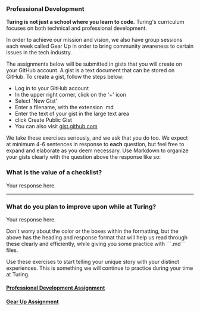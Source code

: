 ### Professional Development

**Turing is not just a school where you learn to code.** Turing's curriculum focuses on both technical and professional development.

In order to achieve our mission and vision, we also have group sessions each week called Gear Up in order to bring community awareness to certain issues in the tech industry.

The assignments below will be submitted in gists that you will create on your GitHub account. A gist is a text document that can be stored on GitHub. To create a gist, follow the steps below:

* Log in to your GitHub account
* In the upper right corner, click on the '+' icon
* Select 'New Gist'
* Enter a filename, with the extension .md
* Enter the text of your gist in the large text area
* click Create Public Gist
* You can also visit [gist.github.com](https://gist.github.com/)

We take these exercises seriously, and we ask that you do too. We expect at minimum 4-6 sentences in response to **each** question, but feel free to expand and elaborate as you deem necessary. Use Markdown to organize your gists clearly with the question above the response like so:
<div class="try-it">
  <h3>What is the value of a checklist?</h3>
  <p>Your response here.</p>
  <hr>
  <h3>What do you plan to improve upon while at Turing?</h3>
  <p>Your response here.</p>
</div>
 Don't worry about the color or the boxes within the formatting, but the above has the heading and response format that will help us read through these clearly and efficiently, while giving you some practice with ```.md``` files.

 Use these exercises to start telling your unique story with your distinct experiences. This is something we will continue to practice during your time at Turing.

#### [Professional Development Assignment](https://github.com/turingschool/career-development-curriculum/blob/master/module-0-capstone/pd_prework.md)

#### [Gear Up Assignment](https://github.com/turingschool/gear-up/blob/master/pre-work/intro_with_empathy.markdown)

